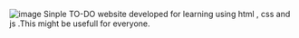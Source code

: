 ![image](https://github.com/kabilECE/To-Do-List/assets/155166360/0fecc5e2-c8f2-45d6-b451-5063a4239c5c)
Sinple TO-DO website developed for learning using html , css and js .This might be usefull for everyone.
